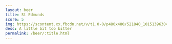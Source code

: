 ```yaml
---
layout: beer
title: St Edmunds
score: 5
img: https://scontent.xx.fbcdn.net/v/t1.0-0/p480x480/521840_10151396304393745_1554011177_n.jpg?oh=2b06fdfadaa855536d5dbeab2ec58dd0&oe=58832992
desc: A little bit too bitter
permalink: /beer/:title.html
---
```

